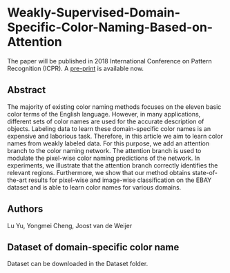 # Weakly-Supervised-Domain-Specific-Color-Naming-Based-on-Attention
The paper will be published in 2018 International Conference on Pattern Recognition (ICPR). A [pre-print](https://arxiv.org/pdf/1805.04385.pdf) is available now.

## Abstract
The majority of existing color naming methods focuses on the eleven basic color terms of the English language. However, in many applications, different sets of color names are used for the accurate description of objects. Labeling data to learn these domain-specific color names is an expensive and laborious task. Therefore, in this article we aim to learn color names from weakly labeled data. For this purpose, we add an attention branch to the color naming network. The attention branch is used to modulate the pixel-wise color naming predictions of the network. In experiments, we illustrate that the attention branch correctly identifies the relevant regions. Furthermore, we show that our method obtains state-of-the-art results for pixel-wise and image-wise classification on the EBAY dataset and is able to learn color names for various domains.

## Authors
Lu Yu, Yongmei Cheng, Joost van de Weijer

## Dataset of domain-specific color name
Dataset can be downloaded in the Dataset folder.
